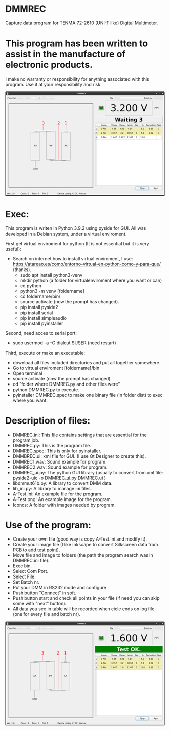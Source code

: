 # DMMREC
Capture data program for TENMA 72-2610 (UNI-T like) Digital Multimeter.

# This program has been written to assist in the manufacture of electronic products.

 I make no warranty or responsibility for anything associated with this program.
 Use it at your responsibility and risk.

![Screenshot1](Screenshot/Screenshot-1.png)

# Exec:
 This program is writen in Python 3.9.2 using pyside for GUI.
 All was developed in a Debian system, under a virtual enviroment.  
 
 First get virtual enviroment for python (It is not essential but it is very useful):
   - Search on internet how to install virtual enviroment, I use: https://atareao.es/como/entorno-virtual-en-python-como-y-para-que/  (thanks).
       - sudo apt install python3-venv
       - mkdir python  (a folder for virtualenviroment where you want or can)
       - cd python
       - python3 -m venv [foldername]
       - cd foldername/bin/
       - source activate (now the prompt has changed). 
       - pip install pyside2
       - pip install serial
       - pip install simpleaudio
       - pip install pyinstaller

 Second, need acces to serial port:
 - sudo usermod -a -G dialout $USER (need restart)
       
 Third, execute or make an executable:
 - download all files included directories and put all together somewhere.
 - Go to virtual enviroment [foldername]/bin
 - Open terminal
 - source activate (now the prompt has changed).
 - cd "folder where DMMREC.py and other files were"
 - python DMMREC.py to execute.
 - pyinstaller DMMREC.spec to make one binary file (in folder dist) to exec where you want. 
       
       

# Description of files:
  - DMMREC.ini: 
    This file contains settings that are essential for the program job.
  - DMMREC.py: 
    This is the program file.
  - DMMREC.spec: 
    This is only for pyinstaller.
  - DMMBREC.ui: 
    xml file for GUI. (I use Qt Designer to create this).
  - DMMREC1.wav: 
    Sound example for program.
  - DMMREC2.wav: 
    Sound example for program.
  - DMMREC_ui.py: 
    The python GUI library (usually to convert from xml file: pyside2-uic -o DMMREC_ui.py DMMREC.ui )
  - libdmmut61b.py: 
    A library to convert DMM data.
  - lib_ini.py: 
    A library to manage ini files.
  - A-Test.ini: 
    An example file for the program.
  - A-Test.png: 
    An example image for the program.
  - Iconos:
    A folder with images needed by program.

# Use of the program:
  - Create your own file (good way is copy A-Test.ini and modify it).
  - Create your image file (I like inkscape to convert Silkscreen data from PCB to add test point).
  - Move file and image to folders (the path the program search was in DMMREC.ini file).
  - Exec bin.
  - Select Com Port.
  - Select File.
  - Set Batch nr.
  - Put your DMM in RS232 mode and configure 
  - Push button "Connect" in soft.
  - Push button start and check all points in your file (if need you can skip some with "next" button).
  - All data you see in table will be recorded when cicle ends on log file (one for every file and batch nr). 
  
  ![Screenshot2](Screenshot/Screenshot-2.png)

  
